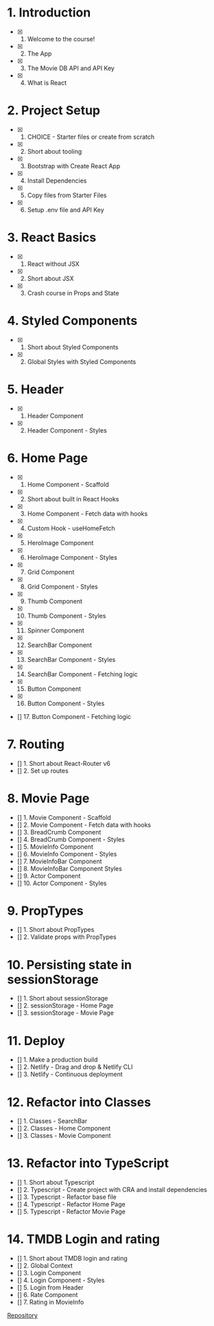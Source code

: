 # 1. Introduction

- [x] 1. Welcome to the course!
- [x] 2. The App
- [x] 3. The Movie DB API and API Key
- [x] 4. What is React

# 2. Project Setup

- [x] 1. CHOICE - Starter files or create from scratch
- [x] 2. Short about tooling
- [x] 3. Bootstrap with Create React App
- [x] 4. Install Dependencies
- [x] 5. Copy files from Starter Files
- [x] 6. Setup .env file and API Key

# 3. React Basics

- [x] 1. React without JSX
- [x] 2. Short about JSX
- [x] 3. Crash course in Props and State

# 4. Styled Components

- [x] 1. Short about Styled Components
- [x] 2. Global Styles with Styled Components

# 5. Header

- [x] 1. Header Component
- [x] 2. Header Component - Styles

# 6. Home Page

- [x] 1. Home Component - Scaffold
- [x] 2. Short about built in React Hooks
- [x] 3. Home Component - Fetch data with hooks
- [x] 4. Custom Hook - useHomeFetch
- [x] 5. HeroImage Component
- [x] 6. HeroImage Component - Styles
- [x] 7. Grid Component
- [x] 8. Grid Component - Styles
- [x] 9. Thumb Component
- [x] 10. Thumb Component - Styles
- [x] 11. Spinner Component
- [x] 12. SearchBar Component
- [x] 13. SearchBar Component - Styles
- [x] 14. SearchBar Component - Fetching logic
- [x] 15. Button Component
- [x] 16. Button Component - Styles
- [] 17. Button Component - Fetching logic

# 7. Routing

- [] 1. Short about React-Router v6
- [] 2. Set up routes

# 8. Movie Page

- [] 1. Movie Component - Scaffold
- [] 2. Movie Component - Fetch data with hooks
- [] 3. BreadCrumb Component
- [] 4. BreadCrumb Component - Styles
- [] 5. MovieInfo Component
- [] 6. MovieInfo Component - Styles
- [] 7. MovieInfoBar Component
- [] 8. MovieInfoBar Component Styles
- [] 9. Actor Component
- [] 10. Actor Component - Styles

# 9. PropTypes

- [] 1. Short about PropTypes
- [] 2. Validate props with PropTypes

# 10. Persisting state in sessionStorage

- [] 1. Short about sessionStorage
- [] 2. sessionStorage - Home Page
- [] 3. sessionStorage - Movie Page

# 11. Deploy

- [] 1. Make a production build
- [] 2. Netlify - Drag and drop & Netlify CLI
- [] 3. Netlify - Continuous deployment

# 12. Refactor into Classes

- [] 1. Classes - SearchBar
- [] 2. Classes - Home Component
- [] 3. Classes - Movie Component

# 13. Refactor into TypeScript

- [] 1. Short about Typescript
- [] 2. Typescript - Create project with CRA and install dependencies
- [] 3. Typescript - Refactor base file
- [] 4. Typescript - Refactor Home Page
- [] 5. Typescript - Refactor Movie Page

# 14. TMDB Login and rating

- [] 1. Short about TMDB login and rating
- [] 2. Global Context
- [] 3. Login Component
- [] 4. Login Component - Styles
- [] 5. Login from Header
- [] 6. Rate Component
- [] 7. Rating in MovieInfo

[Repository](https://github.com/weibenfalk/rmdb-v3)
